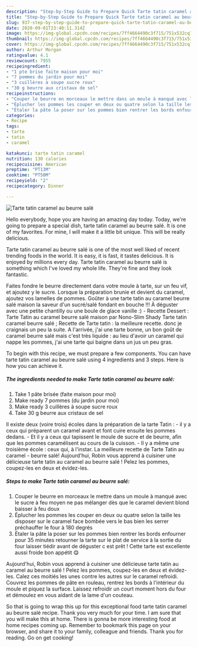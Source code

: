 ```yaml
---
description: "Step-by-Step Guide to Prepare Quick Tarte tatin caramel au beurre salé"
title: "Step-by-Step Guide to Prepare Quick Tarte tatin caramel au beurre salé"
slug: 937-step-by-step-guide-to-prepare-quick-tarte-tatin-caramel-au-beurre-sale
date: 2020-09-01T23:40:11.314Z
image: https://img-global.cpcdn.com/recipes/7ff4664490c3f715/751x532cq70/tarte-tatin-caramel-au-beurre-sale-photo-principale-de-la-recette.jpg
thumbnail: https://img-global.cpcdn.com/recipes/7ff4664490c3f715/751x532cq70/tarte-tatin-caramel-au-beurre-sale-photo-principale-de-la-recette.jpg
cover: https://img-global.cpcdn.com/recipes/7ff4664490c3f715/751x532cq70/tarte-tatin-caramel-au-beurre-sale-photo-principale-de-la-recette.jpg
author: Arthur Morgan
ratingvalue: 4.1
reviewcount: 7955
recipeingredient:
- "1 pte brise faite maison pour moi"
- "7 pommes du jardin pour moi"
- "3 cuillères à soupe sucre roux"
- "30 g beurre aux cristaux de sel"
recipeinstructions:
- "Couper le beurre en morceaux le mettre dans un moule à manqué avec le sucre à feu moyen ne pas mélanger dès que le caramel devient blond baisser à feu doux"
- "Éplucher les pommes les couper en deux ou quatre selon la taille les disposer sur le caramel face bombée vers le bas bien les serrer préchauffer le four à 180 degrés"
- "Étaler la pâte la poser sur les pommes bien rentrer les bords enfourner pour 35 minutes retourner la tarte sur le plat de service à la sortie du four laisser tiédir avant de déguster c est prêt ! Cette tarte est excellente aussi froide bon appétit 😋"
categories:
- Recipe
tags:
- tarte
- tatin
- caramel

katakunci: tarte tatin caramel 
nutrition: 130 calories
recipecuisine: American
preptime: "PT13M"
cooktime: "PT50M"
recipeyield: "2"
recipecategory: Dinner

---
```



![Tarte tatin caramel au beurre salé](https://img-global.cpcdn.com/recipes/7ff4664490c3f715/751x532cq70/tarte-tatin-caramel-au-beurre-sale-photo-principale-de-la-recette.jpg)

Hello everybody, hope you are having an amazing day today. Today, we're going to prepare a special dish, tarte tatin caramel au beurre salé. It is one of my favorites. For mine, I will make it a little bit unique. This will be really delicious.

Tarte tatin caramel au beurre salé is one of the most well liked of recent trending foods in the world. It is easy, it is fast, it tastes delicious. It is enjoyed by millions every day. Tarte tatin caramel au beurre salé is something which I've loved my whole life. They're fine and they look fantastic.

Faites fondre le beurre directement dans votre moule à tarte, sur un feu vif, et ajoutez y le sucre. Lorsque la préparation brunie et devient du caramel, ajoutez vos lamelles de pommes. Goûter à une tarte tatin au caramel beurre salé maison la saveur d&#39;un sucré/salé fondant en bouche !!! À déguster avec une petite chantilly ou une boule de glace vanille :) - Recette Dessert : Tarte Tatin au caramel beurre salé maison par Nono-Slim Shady Tarte tatin caramel beurre salé ; Recette de Tarte tatin : la meilleure recette. donc je craignais un peu la suite. A l&#39;arrivée, j&#39;ai une tarte bonne, un bon goût de caramel beurre salé mais c&#39;est très liquide : au lieu d&#39;avoir un caramel qui nappe les pommes, j&#39;ai une tarte qui baigne dans un jus un peu gras.


To begin with this recipe, we must prepare a few components. You can have tarte tatin caramel au beurre salé using 4 ingredients and 3 steps. Here is how you can achieve it.

<!--inarticleads1-->

##### The ingredients needed to make Tarte tatin caramel au beurre salé:

1. Take 1 pâte brisée (faite maison pour moi)
1. Make ready 7 pommes (du jardin pour moi)
1. Make ready 3 cuillères à soupe sucre roux
1. Take 30 g beurre aux cristaux de sel


Il existe deux (voire trois) écoles dans la préparation de la tarte Tatin : - il y a ceux qui préparent un caramel avant et font cuire ensuite les pommes dedans. - Et il y a ceux qui tapissent le moule de sucre et de beurre, afin que les pommes caramélisent au cours de la cuisson. - Il y a même une troisième école : ceux qui, à l&#39;instar. La meilleure recette de Tarte Tatin au caramel - beurre salé! Aujourd&#39;hui, Robin vous apprend à cuisiner une délicieuse tarte tatin au caramel au beurre salé ! Pelez les pommes, coupez-les en deux et évidez-les. 

<!--inarticleads2-->

##### Steps to make Tarte tatin caramel au beurre salé:

1. Couper le beurre en morceaux le mettre dans un moule à manqué avec le sucre à feu moyen ne pas mélanger dès que le caramel devient blond baisser à feu doux
1. Éplucher les pommes les couper en deux ou quatre selon la taille les disposer sur le caramel face bombée vers le bas bien les serrer préchauffer le four à 180 degrés
1. Étaler la pâte la poser sur les pommes bien rentrer les bords enfourner pour 35 minutes retourner la tarte sur le plat de service à la sortie du four laisser tiédir avant de déguster c est prêt ! Cette tarte est excellente aussi froide bon appétit 😋


Aujourd&#39;hui, Robin vous apprend à cuisiner une délicieuse tarte tatin au caramel au beurre salé ! Pelez les pommes, coupez-les en deux et évidez-les. Calez ces moitiés les unes contre les autres sur le caramel refroidi. Couvrez les pommes de pâte en rouleau, rentrez les bords à l&#39;intérieur du moule et piquez la surface. Laissez refroidir un court moment hors du four et démoulez en vous aidant de la lame d&#39;un couteau. 

So that is going to wrap this up for this exceptional food tarte tatin caramel au beurre salé recipe. Thank you very much for your time. I am sure that you will make this at home. There is gonna be more interesting food at home recipes coming up. Remember to bookmark this page on your browser, and share it to your family, colleague and friends. Thank you for reading. Go on get cooking!
